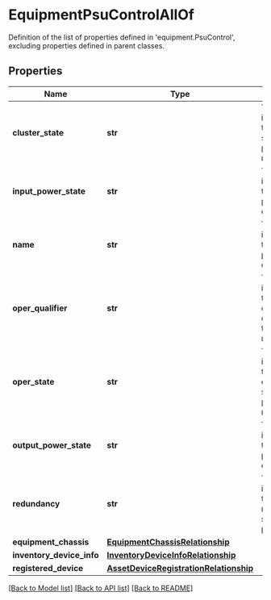 # EquipmentPsuControlAllOf

Definition of the list of properties defined in 'equipment.PsuControl', excluding properties defined in parent classes.
## Properties
Name | Type | Description | Notes
------------ | ------------- | ------------- | -------------
**cluster_state** | **str** | This field identifies the cluster state of the psu redundancy. | [optional] [readonly] 
**input_power_state** | **str** | This field identifies the input power state of the psus. | [optional] [readonly] 
**name** | **str** | This field identifies the name of psu control object. | [optional] [readonly] 
**oper_qualifier** | **str** | This field identifies the operational qualifier for the psu redundancy. | [optional] [readonly] 
**oper_state** | **str** | This field identifies the operational state of the psu redundancy. | [optional] [readonly] 
**output_power_state** | **str** | This field identifies the output power state of the psus. | [optional] [readonly] 
**redundancy** | **str** | This field identifies the redundancy state of the psus. | [optional] [readonly] 
**equipment_chassis** | [**EquipmentChassisRelationship**](EquipmentChassisRelationship.md) |  | [optional] 
**inventory_device_info** | [**InventoryDeviceInfoRelationship**](InventoryDeviceInfoRelationship.md) |  | [optional] 
**registered_device** | [**AssetDeviceRegistrationRelationship**](AssetDeviceRegistrationRelationship.md) |  | [optional] 

[[Back to Model list]](../README.md#documentation-for-models) [[Back to API list]](../README.md#documentation-for-api-endpoints) [[Back to README]](../README.md)


